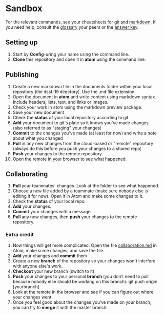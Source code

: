 # Sandbox

For the relevant commands, see your cheatsheets for [git](https://education.github.com/git-cheat-sheet-education.pdf) and [markdown](https://guides.github.com/pdfs/markdown-cheatsheet-online.pdf). If you need help, consult the [glossary](sections/glossary.md) your peers or the [answer key](sections/answers.md).

## Setting up

1. Start by **Config**-uring your name using the command line.
2. **Clone** this repository and open it in **atom** using the command line.


## Publishing

1. Create a new markdown file in the documents folder within your local repository (the dssf-19 directory). Use the .md file extension.
4. Open the document in **atom** and write content using markdown syntax. Include headers, lists, text, and links or images.
3. Check your work in atom using the markdown preview package.
2. Save your new document
2. Check the **status** of your local repository according to git.
3. **Add** your document to git's plate so it knows you've made changes (also referred to as "staging" your changes)
4. **Commit** to the changes you've made (at least for now) and write a note about what you changed
5. **Pull** in any new changes from the cloud-based or "remote" repository (always do this before you push your changes to a shared repo)
5. **Push** your changes to the remote repository.
6. Open the remote in your browser to see what happened.

## Collaborating

1. **Pull** your teammates' changes. Look at the folder to see what happened.
2. Choose a new file added by a teammate (make sure nobody else is editing it  for now). Open it in Atom and make some changes to it.
3. Check the **status** of your local repo.
3. **Add** your changes.
4. **Commit** your changes with a message.
4. **Pull** any new changes, then **push** your changes to the remote repository.

### Extra credit

1. Now things will get more complicated. Open the file [collaboration.md](sections/collaboration.md) in Atom, make some changes, and save the file.
3. **Add** your changes and **commit** them
2. Create a new **branch** of the repository so your changes won't interfere with anyone else's work.
3. **Checkout** your new branch (switch to it).
4. **Push** your changes to your personal **branch** (you don't need to pull because nobody else should be working on this branch): git push origin [yourbranch]
5. Look at the remote in the browser and see if you can figure out where your changes went.  
6. Once you feel good about the changes you've made on your branch, you can try to **merge** it with the master branch.
